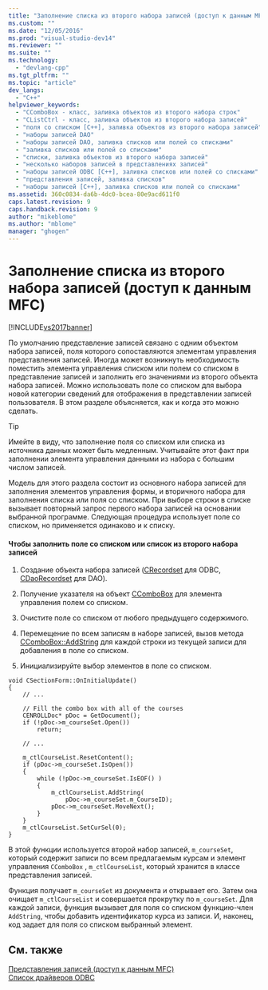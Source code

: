 ```yaml
---
title: "Заполнение списка из второго набора записей (доступ к данным MFC) | Microsoft Docs"
ms.custom: ""
ms.date: "12/05/2016"
ms.prod: "visual-studio-dev14"
ms.reviewer: ""
ms.suite: ""
ms.technology: 
  - "devlang-cpp"
ms.tgt_pltfrm: ""
ms.topic: "article"
dev_langs: 
  - "C++"
helpviewer_keywords: 
  - "CComboBox - класс, заливка объектов из второго набора строк"
  - "CListCtrl - класс, заливка объектов из второго набора записей"
  - "поля со списком [C++], заливка объектов из второго набора записей"
  - "наборы записей DAO"
  - "наборы записей DAO, заливка списков или полей со списками"
  - "заливка списков или полей со списками"
  - "списки, заливка объектов из второго набора записей"
  - "несколько наборов записей в представлениях записей"
  - "наборы записей ODBC [C++], заливка списков или полей со списками"
  - "представления записей, заливка списков"
  - "наборы записей [C++], заливка списков или полей со списками"
ms.assetid: 360c0834-da6b-4dc0-bcea-80e9acd611f0
caps.latest.revision: 9
caps.handback.revision: 9
author: "mikeblome"
ms.author: "mblome"
manager: "ghogen"
---
```

# Заполнение списка из второго набора записей (доступ к данным MFC)
[!INCLUDE[vs2017banner](../assembler/inline/includes/vs2017banner.md)]

По умолчанию представление записей связано с одним объектом набора записей, поля которого сопоставляются элементам управления представления записей.  Иногда может возникнуть необходимость поместить элемента управления списком или полем со списком в представление записей и заполнить его значениями из второго объекта набора записей.  Можно использовать поле со списком для выбора новой категории сведений для отображения в представлении записей пользователя.  В этом разделе объясняется, как и когда это можно сделать.  
  
> [!TIP]
>  Имейте в виду, что заполнение поля со списком или списка из источника данных может быть медленным.  Учитывайте этот факт при заполнении элемента управления данными из набора с большим числом записей.  
  
 Модель для этого раздела состоит из основного набора записей для заполнения элементов управления формы, и вторичного набора для заполнения списка или поля со списком.  При выборе строки в списке вызывает повторный запрос первого набора записей на основании выбранной программе.  Следующая процедура использует поле со списком, но применяется одинаково и к списку.  
  
#### Чтобы заполнить поле со списком или список из второго набора записей  
  
1.  Создание объекта набора записей \([CRecordset](../Topic/CRecordset%20Class.md) для ODBC, [CDaoRecordset](../mfc/reference/cdaorecordset-class.md) для DAO\).  
  
2.  Получение указателя на объект [CComboBox](../mfc/reference/ccombobox-class.md) для элемента управления полем со списком.  
  
3.  Очистите поле со списком от любого предыдущего содержимого.  
  
4.  Перемещение по всем записям в наборе записей, вызов метода [CComboBox::AddString](../Topic/CComboBox::AddString.md) для каждой строки из текущей записи для добавления в поле со списком.  
  
5.  Инициализируйте выбор элементов в поле со списком.  
  
```  
void CSectionForm::OnInitialUpdate()  
{  
    // ...  
  
    // Fill the combo box with all of the courses  
    CENROLLDoc* pDoc = GetDocument();  
    if (!pDoc->m_courseSet.Open())  
        return;  
  
    // ...  
  
    m_ctlCourseList.ResetContent();  
    if (pDoc->m_courseSet.IsOpen())  
    {   
        while (!pDoc->m_courseSet.IsEOF() )  
        {  
            m_ctlCourseList.AddString(  
                pDoc->m_courseSet.m_CourseID);  
            pDoc->m_courseSet.MoveNext();  
        }  
    }  
    m_ctlCourseList.SetCurSel(0);  
}  
```  
  
 В этой функции используется второй набор записей, `m_courseSet`, который содержит записи по всем предлагаемым курсам и элемент управления `CComboBox` , `m_ctlCourseList`, который хранится в классе представления записей.  
  
 Функция получает `m_courseSet` из документа и открывает его.  Затем она очищает `m_ctlCourseList` и совершается прокрутку по `m_courseSet`.  Для каждой записи,  функция вызывает для поля со списком функцию\-член `AddString`, чтобы добавить идентификатор курса из записи.  И, наконец, код задает для поля со списком выбранный элемент.  
  
## См. также  
 [Представления записей \(доступ к данным MFC\)](../data/record-views-mfc-data-access.md)   
 [Список драйверов ODBC](../data/odbc/odbc-driver-list.md)